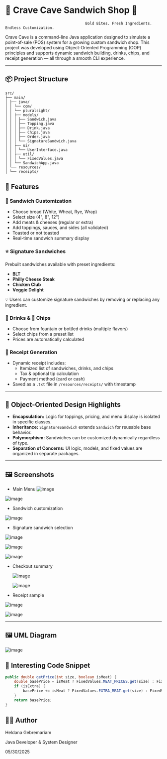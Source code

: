# 🥪 Crave Cave Sandwich Shop 🥪

                                        Bold Bites. Fresh Ingredients. Endless Customization.  
Crave Cave is a command-line Java application designed to simulate a point-of-sale (POS) system for a growing custom sandwich shop. This project was developed using Object-Oriented Programming (OOP) principles and supports dynamic sandwich building, drinks, chips, and receipt generation — all through a smooth CLI experience.

---

## 📦 Project Structure
```
src/
├── main/
│ ├── java/
│ │ └── com/
│ │ └── pluralsight/
│ │ ├── models/
│ │ │ ├── Sandwich.java
│ │ │ ├── Topping.java
│ │ │ ├── Drink.java
│ │ │ ├── Chips.java
│ │ │ ├── Order.java
│ │ │ └── SignatureSandwich.java
│ │ ├── ui/
│ │ │ └── UserInterface.java
│ │ ├── util/
│ │ │ └── FixedValues.java
│ │ └── SandwichApp.java
│ └── resources/
│ └── receipts/

```

## 🚀 Features

### 🥪 Sandwich Customization
- Choose bread (White, Wheat, Rye, Wrap)
- Select size (4", 8", 12")
- Add meats & cheeses (regular or extra)
- Add toppings, sauces, and sides (all validated)
- Toasted or not toasted
- Real-time sandwich summary display

### ⭐ Signature Sandwiches
Prebuilt sandwiches available with preset ingredients:
- **BLT**
- **Philly Cheese Steak**
- **Chicken Club**
- **Veggie Delight**

💡 Users can customize signature sandwiches by removing or replacing any ingredient.

### 🧃 Drinks & 🥔 Chips
- Choose from fountain or bottled drinks (multiple flavors)
- Select chips from a preset list
- Prices are automatically calculated

### 🧾 Receipt Generation
- Dynamic receipt includes:
  - Itemized list of sandwiches, drinks, and chips
  - Tax & optional tip calculation
  - Payment method (card or cash)
- Saved as a `.txt` file in `/resources/receipts/` with timestamp

---

## 🧠 Object-Oriented Design Highlights

- **Encapsulation:** Logic for toppings, pricing, and menu display is isolated in specific classes.
- **Inheritance:** `SignatureSandwich` extends `Sandwich` for reusable base behavior.
- **Polymorphism:** Sandwiches can be customized dynamically regardless of type.
- **Separation of Concerns:** UI logic, models, and fixed values are organized in separate packages.

---

## 🖼️ Screenshots
 
  - Main Menu
![image](https://github.com/user-attachments/assets/5c78e630-b027-46dc-908a-437baff0451b)

![image](https://github.com/user-attachments/assets/41ad60d7-fd81-462c-b73c-fc5255592467)

 - Sandwich customization

![image](https://github.com/user-attachments/assets/783d47b3-af7b-4020-8176-b9b066432eb2)

- Signature sandwich selection

![image](https://github.com/user-attachments/assets/606ff1e2-d044-4dd4-96da-40aa94caa858)

![image](https://github.com/user-attachments/assets/cb4ed7ff-592d-41b3-bc55-f03f84205e83)

![image](https://github.com/user-attachments/assets/a8ef16b7-1f44-4bf9-bdf4-4b519b3802a1)


- Checkout summary

  ![image](https://github.com/user-attachments/assets/5e9365e4-d219-44d0-9d55-cbbacfd6c4be)
  
  ![image](https://github.com/user-attachments/assets/09255345-667f-4c01-966a-ded09896f67c)


- Receipt sample
  
![image](https://github.com/user-attachments/assets/8d885244-cdc8-4e23-8ff2-8111b133980b)

![image](https://github.com/user-attachments/assets/51fea2f6-3eb7-4a2f-b86e-b806a1236f28)

---

## 🖼️ UML Diagram

![image](https://github.com/user-attachments/assets/730fc7ab-eae9-46ff-9f9d-30a47493704a)

## 📌 Interesting Code Snippet

```java
public double getPrice(int size, boolean isMeat) {
    double basePrice = isMeat ? FixedValues.MEAT_PRICES.get(size) : FixedValues.CHEESE_PRICES.get(size);
    if (isExtra) {
        basePrice += isMeat ? FixedValues.EXTRA_MEAT.get(size) : FixedValues.EXTRA_CHEESE.get(size);
    }
    return basePrice;
}
```
## 🙋‍♀️ Author

Heldana Gebremariam

Java Developer & System Designer

05/30/2025
